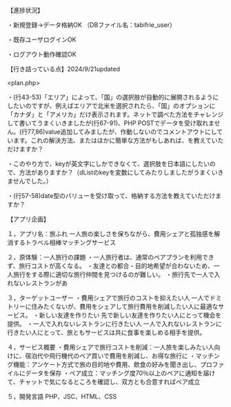 【進捗状況】

・新規登録→データ格納OK （DBファイル名：tabifrie_user）

・既存ユーザログインOK

・ログアウト動作確認OK

【行き詰っている点】2024/9/21updated

<plan.php>

・(行43-53)「エリア」によって、「国」の選択肢が自動的に展開されるようにしたいのですが、例えばエリアで北米を選択されたら、「国」のオプションに「カナダ」と「アメリカ」だけ表示されます。ネットで調べた方法をチャレンジして書いてうまくいきましたが(行67-91)、PHP POSTでデータを受け取れません。(行77,86)value追加してみましたが、作動しないのでコメントアウトにしています。これの解決方法、またはほかに簡単な方法がもしあれば、を教えていただけますか？

・このやり方で、keyが英文字にしかできなくて、選択肢を日本語にしたいので、方法がありますか？（dListのkeyを変数にしてみたりしましたがうまくいきませんでした。）

・(行57-58)date型のバリューを受け取って、格納する方法を教えていただけますか？




【アプリ企画】

１，アプリ名：旅ふれ
    一人旅の楽しさを保ちながら、費用シェアと孤独感を解消するトラベル相棒マッチングサービス

２，原体験：一人旅行の課題
    ・一人旅行者は、通常のペアプランを利用できず、旅行コストが高くなる。
    ・友達との都合・目的地希望が合わないため、一人旅行をする際に適切な旅行仲間を見つけるのが難しい。
    ・旅行先で一人で入れないレストランがあ

３，ターゲットユーザー
    ・費用シェアで旅行のコストを抑えたい人
        一人でドミトリーに住みたくないが、費用をシェアして旅行費用を削減したい人に最適なサービス。
    ・新しい友達を作りたい
        先で新しい友達を作りたい人にとって機会を提供。
    ・一人で入れないレストランに行きたい人
        一人で入れないレストランに行きたい人にとって、旅ともサービスは共に食事を楽しめる相手を提供。

４，サービス概要
    ・費用シェアで旅行コストを削減：一人旅を楽しみたい人向けに、宿泊代や飛行機代のペア買いで費用を削減し、お得な旅行に
    ・マッチング機能：アンケート方式で旅の目的地や費用、飲食の好みを聞き出し、プロファイルにデータを保存
    ・ペア成立：マッチング度70％以上のペアに通知を届けて、チャットで気になるところを確認し、双方とも合意すればペア成立

５，開発言語
    PHP、JSC、HTML、CSS
